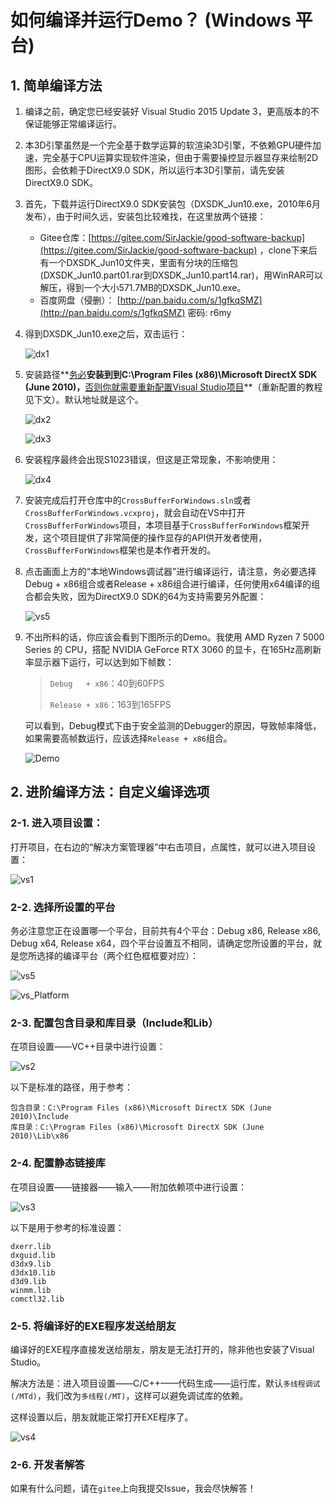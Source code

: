# 如何编译并运行Demo？ (Windows 平台)

## 1. 简单编译方法

1. 编译之前，确定您已经安装好 Visual Studio 2015 Update 3，更高版本的不保证能够正常编译运行。

2. 本3D引擎虽然是一个完全基于数学运算的软渲染3D引擎，不依赖GPU硬件加速，完全基于CPU运算实现软件渲染，但由于需要操控显示器显存来绘制2D图形，会依赖于DirectX9.0 SDK，所以运行本3D引擎前，请先安装DirectX9.0 SDK。

3. 首先，下载并运行DirectX9.0 SDK安装包（DXSDK_Jun10.exe，2010年6月发布），由于时间久远，安装包比较难找，在这里放两个链接：

   - Gitee仓库：[https://gitee.com/SirJackie/good-software-backup](https://gitee.com/SirJackie/good-software-backup) ，clone下来后有一个DXSDK_Jun10文件夹，里面有分块的压缩包(DXSDK_Jun10.part01.rar到DXSDK_Jun10.part14.rar)，用WinRAR可以解压，得到一个大小571.7MB的DXSDK_Jun10.exe。
   - 百度网盘（侵删）： [http://pan.baidu.com/s/1gfkqSMZ](http://pan.baidu.com/s/1gfkqSMZ) 密码: r6my

4. 得到DXSDK_Jun10.exe之后，双击运行：

   ![dx1](ConfigurationDocument.assets/dx1.png)

5. 安装路径**<u>务必</u>**安装到到C:\Program Files (x86)\Microsoft DirectX SDK (June 2010)，**<u>否则你就需要重新配置Visual Studio项目</u>**（重新配置的教程见下文）。默认地址就是这个。

   ![dx2](ConfigurationDocument.assets/dx2.png)

   ![dx3](ConfigurationDocument.assets/dx3.png)

6. 安装程序最终会出现S1023错误，但这是正常现象，不影响使用：

   ![dx4](ConfigurationDocument.assets/dx4.png)

7. 安装完成后打开仓库中的`CrossBufferForWindows.sln`或者`CrossBufferForWindows.vcxproj`，就会自动在VS中打开`CrossBufferForWindows`项目，本项目基于`CrossBufferForWindows`框架开发，这个项目提供了非常简便的操作显存的API供开发者使用，`CrossBufferForWindows`框架也是本作者开发的。

8. 点击画面上方的“本地Windows调试器”进行编译运行，请注意，务必要选择Debug + x86组合或者Release + x86组合进行编译，任何使用x64编译的组合都会失败，因为DirectX9.0 SDK的64为支持需要另外配置：

   ![vs5](ConfigurationDocument.assets/vs5.png)

9. 不出所料的话，你应该会看到下图所示的Demo。我使用 AMD Ryzen 7 5000 Series 的 CPU，搭配 NVIDIA GeForce RTX 3060 的显卡，在165Hz高刷新率显示器下运行，可以达到如下帧数：

   > `Debug   + x86`：40到60FPS
   >
   > `Release + x86`：163到165FPS

   可以看到，Debug模式下由于安全监测的Debugger的原因，导致帧率降低，如果需要高帧数运行，应该选择`Release + x86`组合。

   ![Demo](ConfigurationDocument.assets/Demo.png)

## 2. 进阶编译方法：自定义编译选项

### 2-1. 进入项目设置：

打开项目，在右边的“解决方案管理器”中右击项目，点属性，就可以进入项目设置：

![vs1](ConfigurationDocument.assets/vs1.png)

### 2-2. 选择所设置的平台

务必注意您正在设置哪一个平台，目前共有4个平台：Debug x86, Release x86, Debug x64, Release x64，四个平台设置互不相同，请确定您所设置的平台，就是您所选择的编译平台（两个红色框框要对应）：

![vs5](ConfigurationDocument.assets/vs5-1660488632838.png)

![vs_Platform](ConfigurationDocument.assets/vs_Platform.png)

### 2-3. 配置包含目录和库目录（Include和Lib）

在项目设置——VC++目录中进行设置：

![vs2](ConfigurationDocument.assets/vs2.png)

以下是标准的路径，用于参考：

```
包含目录：C:\Program Files (x86)\Microsoft DirectX SDK (June 2010)\Include
库目录：C:\Program Files (x86)\Microsoft DirectX SDK (June 2010)\Lib\x86
```

### 2-4. 配置静态链接库

在项目设置——链接器——输入——附加依赖项中进行设置：

![vs3](ConfigurationDocument.assets/vs3.png)

以下是用于参考的标准设置：

```
dxerr.lib
dxguid.lib
d3dx9.lib
d3dx10.lib
d3d9.lib
winmm.lib
comctl32.lib
```

### 2-5. 将编译好的EXE程序发送给朋友

编译好的EXE程序直接发送给朋友，朋友是无法打开的，除非他也安装了Visual Studio。

解决方法是：进入项目设置——C/C++——代码生成——运行库，默认`多线程调试(/MTd)`，我们改为`多线程(/MT)`，这样可以避免调试库的依赖。

这样设置以后，朋友就能正常打开EXE程序了。

![vs4](ConfigurationDocument.assets/vs4.png)

### 2-6. 开发者解答

如果有什么问题，请在`gitee`上向我提交Issue，我会尽快解答！

